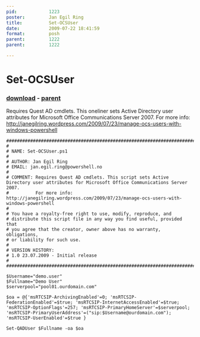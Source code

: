```yaml
---
pid:            1223
poster:         Jan Egil Ring
title:          Set-OCSUser
date:           2009-07-22 18:41:59
format:         posh
parent:         1222
parent:         1222

---
```


# Set-OCSUser

### [download](1223.ps1) - [parent](1222.md)

Requires Quest AD cmdlets. This oneliner sets Active Directory user attributes for Microsoft Office Communications Server 2007.
For more info: http://janegilring.wordpress.com/2009/07/23/manage-ocs-users-with-windows-powershell

```posh
###########################################################################"
#
# NAME: Set-OCSUser.ps1
#
# AUTHOR: Jan Egil Ring
# EMAIL: jan.egil.ring@powershell.no
#
# COMMENT: Requires Quest AD cmdlets. This script sets Active Directory user attributes for Microsoft Office Communications Server 2007.
#          For more info: http://janegilring.wordpress.com/2009/07/23/manage-ocs-users-with-windows-powershell
#
# You have a royalty-free right to use, modify, reproduce, and
# distribute this script file in any way you find useful, provided that
# you agree that the creator, owner above has no warranty, obligations,
# or liability for such use.
#
# VERSION HISTORY:
# 1.0 23.07.2009 - Initial release
#
###########################################################################"

$Username="demo.user"
$Fullname="Demo User"
$serverpool="pool01.ourdomain.com"

$oa = @{'msRTCSIP-ArchivingEnabled'=0; 'msRTCSIP-FederationEnabled'=$true; 'msRTCSIP-InternetAccessEnabled'=$true; 'msRTCSIP-OptionFlags'=257; 'msRTCSIP-PrimaryHomeServer'=$serverpool; 'msRTCSIP-PrimaryUserAddress'=("sip:$Username@ourdomain.com"); 'msRTCSIP-UserEnabled'=$true }

Set-QADUser $Fullname -oa $oa
```
